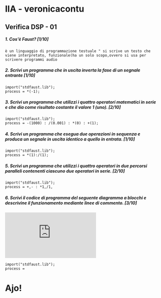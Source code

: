 # IIA - veronicacontu

## Verifica DSP - 01

##### 1. Cos'è Faust? [1/10]

```
è un linguaggio di programmazione testuale " si scrive un testo che viene interpretato, funzionale(ha un solo scopo,ovvero si usa per scrivere programmi audio 
```

##### 2. Scrivi un programma che in uscita inverta la fase di un segnale entrante [1/10]

```
import("stdfaust.lib");
process = *(-1);
```

##### 3. Scrivi un programma che utilizzi i quattro operatori matematici in serie e che dia come risultato costante il valore 1 (_uno_). [2/10]

```
import("stdfaust.lib");
process = -(1000) : /(0.001) : *(0) : +(1);
```

##### 4. Scrivi un programma che esegua due operazioni in sequenza e produca un segnale in uscita identico a quello in entrata. [1/10]

```
import("stdfaust.lib");
process = *(1):/(1);
```

##### 5. Scrivi un programma che utilizzi i quattro operatori in due percorsi paralleli contenenti ciascuno due operatori in serie. [2/10]

```
import("stdfaust.lib");
process = +,- : *1,/1,
```

##### 6. Scrivi il codice di programma del seguente diagramma a blocchi e descrivine il funzionamento mediante linee di commento. [3/10]

![quattro somme parallele](https://github.com/LSSN/2019-11-21-2A-DSP/blob/master/process.pdf)

```
import("stdfaust.lib");
process =
```


# Ajo!
